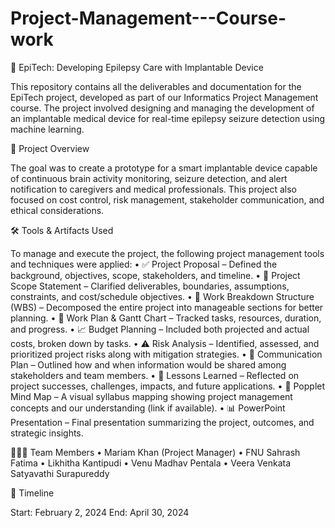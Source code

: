 # Project-Management---Course-work
📘 EpiTech: Developing Epilepsy Care with Implantable Device

This repository contains all the deliverables and documentation for the EpiTech project, developed as part of our Informatics Project Management course. The project involved designing and managing the development of an implantable medical device for real-time epilepsy seizure detection using machine learning.

🧠 Project Overview

The goal was to create a prototype for a smart implantable device capable of continuous brain activity monitoring, seizure detection, and alert notification to caregivers and medical professionals. This project also focused on cost control, risk management, stakeholder communication, and ethical considerations.

🛠️ Tools & Artifacts Used

To manage and execute the project, the following project management tools and techniques were applied:
	•	✅ Project Proposal – Defined the background, objectives, scope, stakeholders, and timeline.
	•	📝 Project Scope Statement – Clarified deliverables, boundaries, assumptions, constraints, and cost/schedule objectives.
	•	🧩 Work Breakdown Structure (WBS) – Decomposed the entire project into manageable sections for better planning.
	•	📅 Work Plan & Gantt Chart – Tracked tasks, resources, duration, and progress.
	•	📈 Budget Planning – Included both projected and actual costs, broken down by tasks.
	•	⚠️ Risk Analysis – Identified, assessed, and prioritized project risks along with mitigation strategies.
	•	📢 Communication Plan – Outlined how and when information would be shared among stakeholders and team members.
	•	💬 Lessons Learned – Reflected on project successes, challenges, impacts, and future applications.
	•	🧠 Popplet Mind Map – A visual syllabus mapping showing project management concepts and our understanding (link if available).
	•	📊 PowerPoint Presentation – Final presentation summarizing the project, outcomes, and strategic insights.

🧑‍🤝‍🧑 Team Members
	•	Mariam Khan (Project Manager)
	•	FNU Sahrash Fatima
	•	Likhitha Kantipudi
	•	Venu Madhav Pentala
	•	Veera Venkata Satyavathi Surapureddy

📍 Timeline

Start: February 2, 2024
End: April 30, 2024
